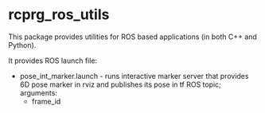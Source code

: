 # rcprg_ros_utils

This package provides utilities for ROS based applications (in both C++ and Python).

It provides ROS launch file:
 * pose_int_marker.launch - runs interactive marker server that provides 6D pose marker in rviz and publishes its pose in tf ROS topic; arguments:
   * frame_id
